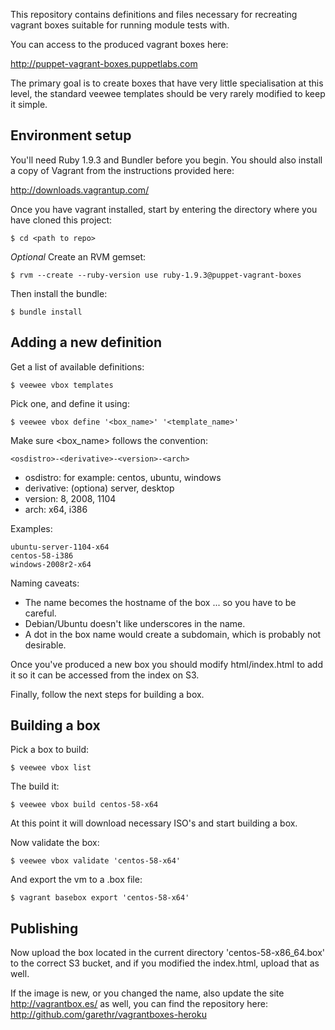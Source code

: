 This repository contains definitions and files necessary for recreating vagrant boxes suitable for running module tests with.

You can access to the produced vagrant boxes here:

<a href="http://puppet-vagrant-boxes.puppetlabs.com">http://puppet-vagrant-boxes.puppetlabs.com</a>

The primary goal is to create boxes that have very little specialisation at this level, the standard veewee templates should be very rarely modified to keep it simple.

## Environment setup

You'll need Ruby 1.9.3 and Bundler before you begin. You should also install a copy of Vagrant from the instructions provided here:

<http://downloads.vagrantup.com/>

Once you have vagrant installed, start by entering the directory where you have cloned this project:

    $ cd <path to repo>

*Optional* Create an RVM gemset:

    $ rvm --create --ruby-version use ruby-1.9.3@puppet-vagrant-boxes

Then install the bundle:

    $ bundle install

## Adding a new definition

Get a list of available definitions:

    $ veewee vbox templates

Pick one, and define it using:

    $ veewee vbox define '<box_name>' '<template_name>'

Make sure <box_name> follows the convention:

    <osdistro>-<derivative>-<version>-<arch>

* osdistro: for example: centos, ubuntu, windows
* derivative: (optiona) server, desktop
* version: 8, 2008, 1104
* arch: x64, i386

Examples:

    ubuntu-server-1104-x64
    centos-58-i386
    windows-2008r2-x64

Naming caveats:

* The name becomes the hostname of the box ... so you have to be careful.
* Debian/Ubuntu doesn't like underscores in the name.
* A dot in the box name would create a subdomain, which is probably not desirable.

Once you've produced a new box you should modify html/index.html to add it so it can be accessed from the index on S3.

Finally, follow the next steps for building a box.

## Building a box

Pick a box to build:

    $ veewee vbox list

The build it:

    $ veewee vbox build centos-58-x64

At this point it will download necessary ISO's and start building a box.

Now validate the box:

    $ veewee vbox validate 'centos-58-x64'

And export the vm to a .box file:

    $ vagrant basebox export 'centos-58-x64'

## Publishing

Now upload the box located in the current directory 'centos-58-x86_64.box' to the correct S3 bucket, and if you modified the index.html, upload that as well.

If the image is new, or you changed the name, also update the site http://vagrantbox.es/ as well, you can find the repository here: http://github.com/garethr/vagrantboxes-heroku
